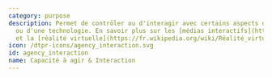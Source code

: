 ```yaml
---
category: purpose
description: Permet de contrôler ou d'interagir avec certains aspects d'un espace
  ou d'une technologie. En savoir plus sur les [médias interactifs](https://fr.wikipedia.org/wiki/Média_interactif)
  et la [réalité virtuelle](https://fr.wikipedia.org/wiki/Réalité_virtuelle).
icon: /dtpr-icons/agency_interaction.svg
id: agency_interaction
name: Capacité à agir & Interaction
---
```


